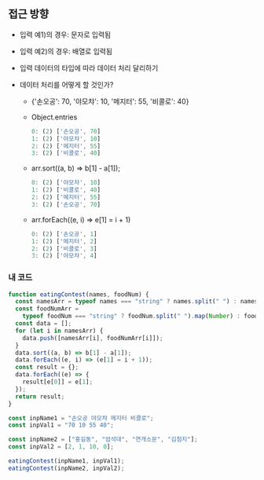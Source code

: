 ## 접근 방향

- 입력 예1)의 경우: 문자로 입력됨
- 입력 예2)의 경우: 배열로 입력됨
- 입력 데이터의 타입에 따라 데이터 처리 달리하기
- 데이터 처리를 어떻게 할 것인가?

  - {'손오공': 70, '야모챠': 10, '메지터': 55, '비콜로': 40}

  - Object.entries
    ```js
    0: (2) ['손오공', 70]
    1: (2) ['야모챠', 10]
    2: (2) ['메지터', 55]
    3: (2) ['비콜로', 40]
    ```
  - arr.sort((a, b) => b[1] - a[1]);
    ```js
    0: (2) ['야모챠', 10]
    1: (2) ['비콜로', 40]
    2: (2) ['메지터', 55]
    3: (2) ['손오공', 70]
    ```
  - arr.forEach((e, i) => e[1] = i + 1)
    ```js
    0: (2) ['손오공', 1]
    1: (2) ['메지터', 2]
    2: (2) ['비콜로', 3]
    3: (2) ['야모챠', 4]
    ```

### 내 코드

```js
function eatingContest(names, foodNum) {
  const namesArr = typeof names === "string" ? names.split(" ") : names;
  const foodNumArr =
    typeof foodNum === "string" ? foodNum.split(" ").map(Number) : foodNum;
  const data = [];
  for (let i in namesArr) {
    data.push([namesArr[i], foodNumArr[i]]);
  }
  data.sort((a, b) => b[1] - a[1]);
  data.forEach((e, i) => (e[1] = i + 1));
  const result = {};
  data.forEach((e) => {
    result[e[0]] = e[1];
  });
  return result;
}

const inpName1 = "손오공 야모챠 메지터 비콜로";
const inpVal1 = "70 10 55 40";

const inpName2 = ["홍길동", "엄석대", "연개소문", "김첨지"];
const inpVal2 = [2, 1, 10, 0];

eatingContest(inpName1, inpVal1);
eatingContest(inpName2, inpVal2);
```
